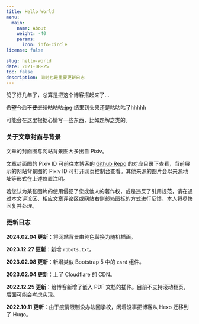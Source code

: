 ```yaml
---
title: Hello World
menu:
  main:
    name: About
    weight: -40
    params: 
      icon: info-circle
license: false

slug: hello-world
date: 2021-08-25
toc: false
description: 同时也是重要更新日志
---
```


鸽了好几年了，总算是把这个博客搭起来了…

~~希望今后不要继续咕咕咕.jpg~~ 结果到头来还是咕咕咕了hhhhh

可能会在这里根据心情写一些东西，比如题解之类的。

### 关于文章封面与背景

文章的封面图与网站背景图大多出自 Pixiv。

文章封面图的 Pixiv ID 可前往本博客的 [Github Repo](https://github.com/MegaOwIer/MegaOwIer.github.io/tree/master/content/post) 的对应目录下查看，当前展示的网站背景图的 Pixiv ID 可打开网页控制台查看。其他来源的图片会以来源地址等形式在上述位置注明。

若您认为某张图片的使用侵犯了您或他人的著作权，或是违反了引用规范，请在通过本文评论区、相应文章评论区或网站右侧邮箱图标的方式进行反馈，本人将尽快回复并处理。

### 更新日志

**2024.02.04 更新**：将网站背景由纯色替换为随机插画。

**2023.12.27 更新**：新增 `robots.txt`。

**2023.02.08 更新**：新增类似 Bootstrap 5 中的 `card` 组件。

**2023.02.04 更新**：上了 Cloudflare 的 CDN。

**2022.12.25 更新**：给博客新增了嵌入 PDF 文档的插件。目前不支持滚动翻页，后面可能会考虑实现。

**2022.10.11 更新**：由于疫情限制没办法回学校，闲着没事把博客从 Hexo 迁移到了 Hugo。
